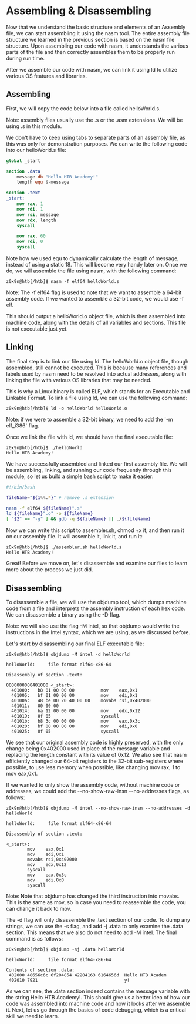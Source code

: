 # Assembling & Disassembling

Now that we understand the basic structure and elements of an Assembly file, we can start assembling it using the nasm tool. The entire assembly file structure we learned in the previous section is based on the nasm file structure. Upon assembling our code with nasm, it understands the various parts of the file and then correctly assembles them to be properly run during run time.

After we assemble our code with nasm, we can link it using ld to utilize various OS features and libraries.

## Assembling

First, we will copy the code below into a file called helloWorld.s.

Note: assembly files usually use the .s or the .asm extensions. We will be using .s in this module.

We don't have to keep using tabs to separate parts of an assembly file, as this was only for demonstration purposes. We can write the following code into our helloWorld.s file:

```nasm
global _start

section .data
    message db "Hello HTB Academy!"
    length equ $-message

section .text
_start:
    mov rax, 1
    mov rdi, 1
    mov rsi, message
    mov rdx, length
    syscall

    mov rax, 60
    mov rdi, 0
    syscall
```

Note how we used equ to dynamically calculate the length of message, instead of using a static 18. This will become very handy later on. Once we do, we will assemble the file using nasm, with the following command:

```
z0x9n@htb[/htb]$ nasm -f elf64 helloWorld.s
```

Note: The -f elf64 flag is used to note that we want to assemble a 64-bit assembly code. If we wanted to assemble a 32-bit code, we would use -f elf.

This should output a helloWorld.o object file, which is then assembled into machine code, along with the details of all variables and sections. This file is not executable just yet.

## Linking

The final step is to link our file using ld. The helloWorld.o object file, though assembled, still cannot be executed. This is because many references and labels used by nasm need to be resolved into actual addresses, along with linking the file with various OS libraries that may be needed.

This is why a Linux binary is called ELF, which stands for an Executable and Linkable Format. To link a file using ld, we can use the following command:

```
z0x9n@htb[/htb]$ ld -o helloWorld helloWorld.o
```

Note: if we were to assemble a 32-bit binary, we need to add the '-m elf_i386' flag.

Once we link the file with ld, we should have the final executable file:

```
z0x9n@htb[/htb]$ ./helloWorld
Hello HTB Academy!
```

We have successfully assembled and linked our first assembly file. We will be assembling, linking, and running our code frequently through this module, so let us build a simple bash script to make it easier:

```bash
#!/bin/bash

fileName="${1%%.*}" # remove .s extension

nasm -f elf64 ${fileName}".s"
ld ${fileName}".o" -o ${fileName}
[ "$2" == "-g" ] && gdb -q ${fileName} || ./${fileName}
```

Now we can write this script to assembler.sh, chmod +x it, and then run it on our assembly file. It will assemble it, link it, and run it:

```
z0x9n@htb[/htb]$ ./assembler.sh helloWorld.s
Hello HTB Academy!
```

Great! Before we move on, let's disassemble and examine our files to learn more about the process we just did.

## Disassembling

To disassemble a file, we will use the objdump tool, which dumps machine code from a file and interprets the assembly instruction of each hex code. We can disassemble a binary using the -D flag.

Note: we will also use the flag -M intel, so that objdump would write the instructions in the Intel syntax, which we are using, as we discussed before.

Let's start by disassembling our final ELF executable file:

```
z0x9n@htb[/htb]$ objdump -M intel -d helloWorld

helloWorld:     file format elf64-x86-64

Disassembly of section .text:

0000000000401000 <_start>:
  401000:	b8 01 00 00 00       	mov    eax,0x1
  401005:	bf 01 00 00 00       	mov    edi,0x1
  40100a:	48 be 00 20 40 00 00 	movabs rsi,0x402000
  401011:	00 00 00
  401014:	ba 12 00 00 00       	mov    edx,0x12
  401019:	0f 05                	syscall
  40101b:	b8 3c 00 00 00       	mov    eax,0x3c
  401020:	bf 00 00 00 00       	mov    edi,0x0
  401025:	0f 05                	syscall
```

We see that our original assembly code is highly preserved, with the only change being 0x402000 used in place of the message variable and replacing the length constant with its value of 0x12. We also see that nasm efficiently changed our 64-bit registers to the 32-bit sub-registers where possible, to use less memory when possible, like changing mov rax, 1 to mov eax,0x1.

If we wanted to only show the assembly code, without machine code or addresses, we could add the --no-show-raw-insn --no-addresses flags, as follows:

```
z0x9n@htb[/htb]$ objdump -M intel --no-show-raw-insn --no-addresses -d helloWorld

helloWorld:     file format elf64-x86-64

Disassembly of section .text:

<_start>:
        mov    eax,0x1
        mov    edi,0x1
        movabs rsi,0x402000
        mov    edx,0x12
        syscall
        mov    eax,0x3c
        mov    edi,0x0
        syscall
```

Note: Note that objdump has changed the third instruction into movabs. This is the same as mov, so in case you need to reassemble the code, you can change it back to mov.

The -d flag will only disassemble the .text section of our code. To dump any strings, we can use the -s flag, and add -j .data to only examine the .data section. This means that we also do not need to add -M intel. The final command is as follows:

```
z0x9n@htb[/htb]$ objdump -sj .data helloWorld

helloWorld:     file format elf64-x86-64

Contents of section .data:
 402000 48656c6c 6f204854 42204163 6164656d  Hello HTB Academ
 402010 7921                                 y!
```

As we can see, the .data section indeed contains the message variable with the string Hello HTB Academy!. This should give us a better idea of how our code was assembled into machine code and how it looks after we assemble it. Next, let us go through the basics of code debugging, which is a critical skill we need to learn.
